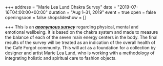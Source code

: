+++
address = "Marie Lea Lund Chakra Survey"
date = "2019-07-16T04:00:00+00:00"
duration = "Aug 1–31, 2019"
event = true
open = false
openingsoon = false
shopslideshow = []

+++
This is an [**_anonymous survey_**](https://lucyweisner.typeform.com/to/aVhysi "survey") regarding physical, mental and emotional wellbeing. It is based on the chakra system and made to measure the balance of each of the seven main energy centers in the body. The final results of the survey will be treated as an indication of the overall health of the Café Forgot community. This will act as a foundation for a collection by designer and artist Marie Lea Lund, who is working with a methodology of integrating holistic and spiritual care to fashion objects.